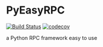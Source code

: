 # PyEasyRPC
[![Build Status](https://travis-ci.com/wo1fsea/PyEasyRPC.svg?branch=master)](https://travis-ci.com/wo1fsea/PyEasyRPC)
[![codecov](https://codecov.io/gh/wo1fsea/PyEasyRPC/branch/master/graph/badge.svg)](https://codecov.io/gh/wo1fsea/PyEasyRPC)


a Python RPC framework easy to use
